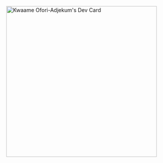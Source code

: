 <a href="https://app.daily.dev/qwamicodes"><img src="https://api.daily.dev/devcards/04866d73c2fd436298893540fa7c368c.png?r=t8f" width="400" alt="Kwaame Ofori-Adjekum's Dev Card"/></a>
